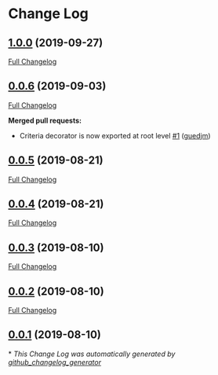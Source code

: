 # Change Log

## [1.0.0](https://github.com/implicity-healthcare/nest-criteria/tree/1.0.0) (2019-09-27)
[Full Changelog](https://github.com/implicity-healthcare/nest-criteria/compare/0.0.6...1.0.0)

## [0.0.6](https://github.com/implicity-healthcare/nest-criteria/tree/0.0.6) (2019-09-03)
[Full Changelog](https://github.com/implicity-healthcare/nest-criteria/compare/0.0.5...0.0.6)

**Merged pull requests:**

- Criteria decorator is now exported at root level [\#1](https://github.com/implicity-healthcare/nest-criteria/pull/1) ([guedjm](https://github.com/guedjm))

## [0.0.5](https://github.com/implicity-healthcare/nest-criteria/tree/0.0.5) (2019-08-21)
[Full Changelog](https://github.com/implicity-healthcare/nest-criteria/compare/0.0.4...0.0.5)

## [0.0.4](https://github.com/implicity-healthcare/nest-criteria/tree/0.0.4) (2019-08-21)
[Full Changelog](https://github.com/implicity-healthcare/nest-criteria/compare/0.0.3...0.0.4)

## [0.0.3](https://github.com/implicity-healthcare/nest-criteria/tree/0.0.3) (2019-08-10)
[Full Changelog](https://github.com/implicity-healthcare/nest-criteria/compare/0.0.2...0.0.3)

## [0.0.2](https://github.com/implicity-healthcare/nest-criteria/tree/0.0.2) (2019-08-10)
[Full Changelog](https://github.com/implicity-healthcare/nest-criteria/compare/0.0.1...0.0.2)

## [0.0.1](https://github.com/implicity-healthcare/nest-criteria/tree/0.0.1) (2019-08-10)


\* *This Change Log was automatically generated by [github_changelog_generator](https://github.com/skywinder/Github-Changelog-Generator)*
